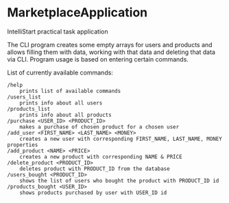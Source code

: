 # MarketplaceApplication
IntelliStart practical task application

The CLI program creates some empty arrays for users and products
and allows filling them with data, working with that data and deleting that data via CLI.
Program usage is based on entering certain commands.

List of currently available commands:

    /help
    	prints list of available commands 
    /users_list
    	prints info about all users 
    /products_list
    	prints info about all products
    /purchase <USER_ID> <PRODUCT_ID>
    	makes a purchase of chosen product for a chosen user  
    /add_user <FIRST_NAME> <LAST_NAME> <MONEY>
    	creates a new user with corresponding FIRST_NAME, LAST_NAME, MONEY properties
    /add_product <NAME> <PRICE>
    	creates a new product with corresponding NAME & PRICE
    /delete_product <PRODUCT_ID>
    	deletes product with PRODUCT_ID from the database
    /users_bought <PRODUCT_ID>
    	shows the list of users who bought the product with PRODUCT_ID id
    /products_bought <USER_ID>
    	shows products purchased by user with USER_ID id
